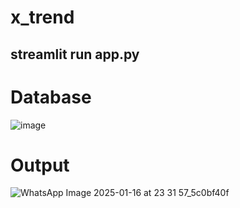 # x_trend

## streamlit run app.py 

# Database

![image](https://github.com/user-attachments/assets/fd785e90-ae3b-42e8-b233-f7935ca909b5)

# Output

![WhatsApp Image 2025-01-16 at 23 31 57_5c0bf40f](https://github.com/user-attachments/assets/ace67463-1843-4822-9acf-4a79554831ad)
